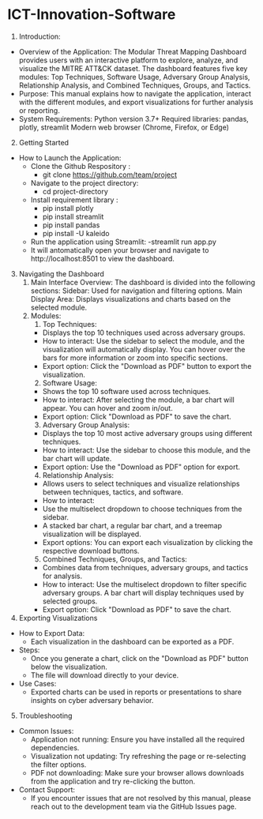 # ICT-Innovation-Software
1. Introduction:
  - Overview of the Application:
  The Modular Threat Mapping Dashboard provides users with an interactive platform to explore, analyze, and visualize the MITRE ATT&CK dataset.
  The dashboard features five key modules: Top Techniques, Software Usage, Adversary Group Analysis, Relationship Analysis, and Combined Techniques, Groups, and Tactics.
  - Purpose:
  This manual explains how to navigate the application, interact with the different modules, and export visualizations for further analysis or reporting.
  - System Requirements:
  Python version 3.7+
  Required libraries: pandas, plotly, streamlit
  Modern web browser (Chrome, Firefox, or Edge)
2. Getting Started
  - How to Launch the Application:
    + Clone the Github Respository :
       - git clone https://github.com/team/project
    + Navigate to the project directory:
       - cd project-directory
    + Install requirement library :
       - pip install plotly
       - pip install streamlit
       - pip install pandas
       - pip install -U kaleido
    + Run the application using Streamlit:
       -streamlit run app.py
    + It will antomatically open your browser and navigate to http://localhost:8501 to view the dashboard.
3. Navigating the Dashboard
      1. Main Interface Overview:
          The dashboard is divided into the following sections:
          Sidebar: Used for navigation and filtering options.
          Main Display Area: Displays visualizations and charts based on the selected module.
      2. Modules:
          1. Top Techniques:
            - Displays the top 10 techniques used across adversary groups.
            - How to interact: Use the sidebar to select the module, and the visualization will automatically display. You can hover over the bars for more information or zoom into specific sections.
            - Export option: Click the "Download as PDF" button to export the visualization.
          2. Software Usage:
            - Shows the top 10 software used across techniques.
            - How to interact: After selecting the module, a bar chart will appear. You can hover and zoom in/out.
            - Export option: Click "Download as PDF" to save the chart.
          3. Adversary Group Analysis:
            - Displays the top 10 most active adversary groups using different techniques.
            - How to interact: Use the sidebar to choose this module, and the bar chart will update.
            - Export option: Use the "Download as PDF" option for export.
          4. Relationship Analysis:
            - Allows users to select techniques and visualize relationships between techniques, tactics, and software.
            - How to interact:
            - Use the multiselect dropdown to choose techniques from the sidebar.
            - A stacked bar chart, a regular bar chart, and a treemap visualization will be displayed.
            - Export options: You can export each visualization by clicking the respective download buttons.
          5. Combined Techniques, Groups, and Tactics:
            - Combines data from techniques, adversary groups, and tactics for analysis.
            - How to interact: Use the multiselect dropdown to filter specific adversary groups. A bar chart will display techniques used by selected groups.
            - Export option: Click "Download as PDF" to save the chart.
4. Exporting Visualizations
  - How to Export Data:
    + Each visualization in the dashboard can be exported as a PDF.
  - Steps:
    + Once you generate a chart, click on the "Download as PDF" button below the visualization.
    + The file will download directly to your device.
  - Use Cases:
    + Exported charts can be used in reports or presentations to share insights on cyber adversary behavior.
5. Troubleshooting
  - Common Issues:
    + Application not running: Ensure you have installed all the required dependencies.
    + Visualization not updating: Try refreshing the page or re-selecting the filter options.
    + PDF not downloading: Make sure your browser allows downloads from the application and try re-clicking the button.
  - Contact Support:
    + If you encounter issues that are not resolved by this manual, please reach out to the development team via the GitHub Issues page.
